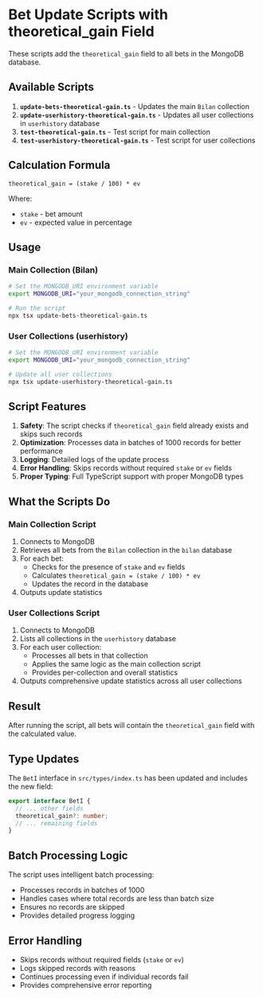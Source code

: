 # Bet Update Scripts with theoretical_gain Field

These scripts add the `theoretical_gain` field to all bets in the MongoDB database.

## Available Scripts

1. **`update-bets-theoretical-gain.ts`** - Updates the main `Bilan` collection
2. **`update-userhistory-theoretical-gain.ts`** - Updates all user collections in `userhistory` database
3. **`test-theoretical-gain.ts`** - Test script for main collection
4. **`test-userhistory-theoretical-gain.ts`** - Test script for user collections

## Calculation Formula

```
theoretical_gain = (stake / 100) * ev
```

Where:

- `stake` - bet amount
- `ev` - expected value in percentage

## Usage

### Main Collection (Bilan)

```bash
# Set the MONGODB_URI environment variable
export MONGODB_URI="your_mongodb_connection_string"

# Run the script
npx tsx update-bets-theoretical-gain.ts
```

### User Collections (userhistory)

```bash
# Set the MONGODB_URI environment variable
export MONGODB_URI="your_mongodb_connection_string"

# Update all user collections
npx tsx update-userhistory-theoretical-gain.ts
```

## Script Features

1. **Safety**: The script checks if `theoretical_gain` field already exists and skips such records
2. **Optimization**: Processes data in batches of 1000 records for better performance
3. **Logging**: Detailed logs of the update process
4. **Error Handling**: Skips records without required `stake` or `ev` fields
5. **Proper Typing**: Full TypeScript support with proper MongoDB types

## What the Scripts Do

### Main Collection Script

1. Connects to MongoDB
2. Retrieves all bets from the `Bilan` collection in the `bilan` database
3. For each bet:
   - Checks for the presence of `stake` and `ev` fields
   - Calculates `theoretical_gain = (stake / 100) * ev`
   - Updates the record in the database
4. Outputs update statistics

### User Collections Script

1. Connects to MongoDB
2. Lists all collections in the `userhistory` database
3. For each user collection:
   - Processes all bets in that collection
   - Applies the same logic as the main collection script
   - Provides per-collection and overall statistics
4. Outputs comprehensive update statistics across all user collections

## Result

After running the script, all bets will contain the `theoretical_gain` field with the calculated value.

## Type Updates

The `BetI` interface in `src/types/index.ts` has been updated and includes the new field:

```typescript
export interface BetI {
  // ... other fields
  theoretical_gain?: number;
  // ... remaining fields
}
```

## Batch Processing Logic

The script uses intelligent batch processing:

- Processes records in batches of 1000
- Handles cases where total records are less than batch size
- Ensures no records are skipped
- Provides detailed progress logging

## Error Handling

- Skips records without required fields (`stake` or `ev`)
- Logs skipped records with reasons
- Continues processing even if individual records fail
- Provides comprehensive error reporting
